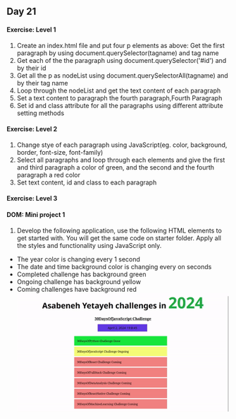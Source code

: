 ## Day 21

#### Exercise: Level 1

1) Create an index.html file and put four p elements as above: Get the first paragraph by using document.querySelector(tagname) and tag name
2) Get each of the the paragraph using document.querySelector('#id') and by their id
3) Get all the p as nodeList using document.querySelectorAll(tagname) and by their tag name
4) Loop through the nodeList and get the text content of each paragraph
5) Set a text content to paragraph the fourth paragraph,Fourth Paragraph
6) Set id and class attribute for all the paragraphs using different attribute setting methods

#### Exercise: Level 2

1) Change stye of each paragraph using JavaScript(eg. color, background, border, font-size, font-family)
2) Select all paragraphs and loop through each elements and give the first and third paragraph a color of green, and the second and the fourth paragraph a red color
3) Set text content, id and class to each paragraph

#### Exercise: Level 3
#### DOM: Mini project 1

1) Develop the following application, use the following HTML elements to get started with. You will get the same code on starter folder. Apply all the styles and functionality using JavaScript only.
  - The year color is changing every 1 second
  - The date and time background color is changing every on seconds
  - Completed challenge has background green
  - Ongoing challenge has background yellow
  - Coming challenges have background red
![mini project screenshot gif](https://github.com/praneethpri/Exercises_of_30_days_of_JavaScript/blob/main/Day_21/Level_3/mini-project-screeshot.gif)
